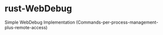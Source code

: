 # rust-WebDebug
Simple WebDebug Implementation (Commands-per-process-management-plus-remote-access)
